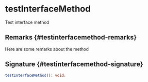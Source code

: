 # testInterfaceMethod

Test interface method

## Remarks {#testinterfacemethod-remarks}

Here are some remarks about the method

## Signature {#testinterfacemethod-signature}

```typescript
testInterfaceMethod(): void;
```